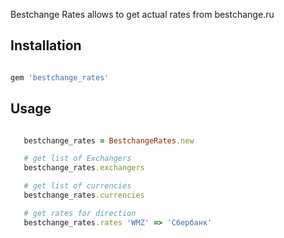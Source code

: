 Bestchange Rates allows to get actual rates from bestchange.ru

## Installation

```ruby

gem 'bestchange_rates'

```

## Usage

```ruby

   bestchange_rates = BestchangeRates.new

   # get list of Exchangers
   bestchange_rates.exchangers

   # get list of currencies
   bestchange_rates.currencies

   # get rates for direction
   bestchange_rates.rates 'WMZ' => 'Сбербанк'

```